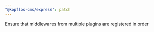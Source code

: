 ```yaml
---
"@kopflos-cms/express": patch
---
```


Ensure that middlewares from multiple plugins are registered in order
